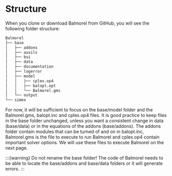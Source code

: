 # Structure

When you clone or download Balmorel from GitHub, you will see the following folder structure:
```bash
Balmorel
├── base
│   ├── addons
│   ├── auxils
│   ├── bui
│   ├── data
│   ├── documentation
│   ├── logerror
│   ├── model
│   │   ├── cplex.op4
│   │   ├── balopt.opt
│   │   └── Balmorel.gms
│   └── output
└── simex
```
For now, it will be sufficient to focus on the base/model folder and the Balmorel.gms, balopt.inc and cplex.op4 files.
It is good practice to keep files in the base folder unchanged, unless you want a consistent change in data (base/data) or in the equations of the addons (base/addons). The addons folder contain modules that can be turned of and on in balopt.inc, Balmorel.gms is the file to execute to run Balmorel and cplex.op4 contain important solver options. We will use these files to execute Balmorel on the next page.

:::{warning}
Do not rename the base folder! The code of Balmorel needs to be able to locate the base/addons and base/data folders or it will generate errors.
:::
